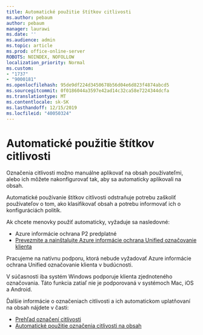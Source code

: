 ```yaml
---
title: Automatické použitie štítkov citlivosti
ms.author: pebaum
author: pebaum
manager: laurawi
ms.date: ''
ms.audience: admin
ms.topic: article
ms.prod: office-online-server
ROBOTS: NOINDEX, NOFOLLOW
localization_priority: Normal
ms.custom:
- "1737"
- "9000181"
ms.openlocfilehash: 95de9df224d3450678b56d04e6d823f4874abcd5
ms.sourcegitcommit: 0f0186044a3597e42ad14c32ca58e7224344dcfa
ms.translationtype: MT
ms.contentlocale: sk-SK
ms.lasthandoff: 12/15/2019
ms.locfileid: "40050324"
---
```

# <a name="auto-apply-sensitivity-labels"></a>Automatické použitie štítkov citlivosti

Označenia citlivosti možno manuálne aplikovať na obsah používateľmi, alebo ich môžete nakonfigurovať tak, aby sa automaticky aplikovali na obsah.

Automatické používanie štítkov citlivosti odstraňuje potrebu zaškoliť používateľov o tom, ako klasifikovať obsah a potrebu informovať ich o konfiguráciách politík.

Ak chcete menovky použiť automaticky, vyžaduje sa nasledovné:

- Azure informácie ochrana P2 predplatné
- [Prevezmite a nainštalujte Azure informácie ochrana Unified označovanie klienta](https://docs.microsoft.com/azure/information-protection/rms-client/install-unifiedlabelingclient-app)

Pracujeme na natívnu podporu, ktorá nebude vyžadovať Azure informácie ochrana Unified označovanie klienta v budúcnosti.

V súčasnosti iba systém Windows podporuje klienta zjednoteného označovania.  Táto funkcia zatiaľ nie je podporovaná v systémoch Mac, iOS a Android.

Ďalšie informácie o označeniach citlivosti a ich automatickom uplatňovaní na obsah nájdete v časti:

- [Prehľad označení citlivosti](https://docs.microsoft.com/office365/securitycompliance/sensitivity-labels)
- [Automatické použitie označenia citlivosti na obsah](https://docs.microsoft.com/office365/securitycompliance/apply_sensitivity_label_automatically)